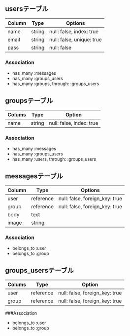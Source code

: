 ## usersテーブル

|Column|Type|Options|
|------|----|-------|
|name|string|null: false, index: true|
|email|string|null: false, unique: true|
|pass|string|null: false|

### Association
- has_many :messages
- has_many :groups_users
- has_many :groups, through: :groups_users

## groupsテーブル

|Colums|Type|Option|
|------|----|------|
|name|string|null: false, index: true|

### Association
- has_many :messages
- has_many :groups_users
- has_many :users, through: :groups_users

## messagesテーブル

|Column|Type|Options|
|------|----|-------|
|user|reference|null: false, foreign_key: true|
|group|reference|null: false, foreign_key: true|
|body|text||
|image|string||

### Association
- belongs_to :user
- belongs_to :group

## groups_usersテーブル

|Colums|Type|Option|
|------|----|------|
|user|reference|null: false, foreign_key: true|
|group|reference|null: false, foreign_key: true|

###Association
- belongs_to :user
- belongs_to :group
